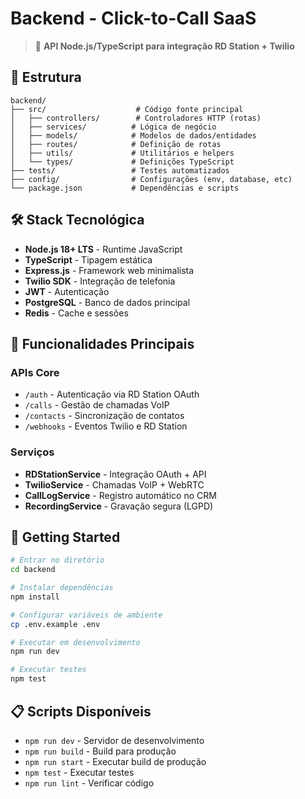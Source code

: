 # Backend - Click-to-Call SaaS

> 🚀 **API Node.js/TypeScript para integração RD Station + Twilio**

## 📁 Estrutura

```
backend/
├── src/                    # Código fonte principal
│   ├── controllers/        # Controladores HTTP (rotas)
│   ├── services/          # Lógica de negócio
│   ├── models/            # Modelos de dados/entidades
│   ├── routes/            # Definição de rotas
│   ├── utils/             # Utilitários e helpers
│   └── types/             # Definições TypeScript
├── tests/                 # Testes automatizados
├── config/                # Configurações (env, database, etc)
└── package.json           # Dependências e scripts
```

## 🛠️ Stack Tecnológica

- **Node.js 18+ LTS** - Runtime JavaScript
- **TypeScript** - Tipagem estática
- **Express.js** - Framework web minimalista
- **Twilio SDK** - Integração de telefonia
- **JWT** - Autenticação
- **PostgreSQL** - Banco de dados principal
- **Redis** - Cache e sessões

## 🎯 Funcionalidades Principais

### APIs Core
- `/auth` - Autenticação via RD Station OAuth
- `/calls` - Gestão de chamadas VoIP
- `/contacts` - Sincronização de contatos
- `/webhooks` - Eventos Twilio e RD Station

### Serviços
- **RDStationService** - Integração OAuth + API
- **TwilioService** - Chamadas VoIP + WebRTC
- **CallLogService** - Registro automático no CRM
- **RecordingService** - Gravação segura (LGPD)

## 🚀 Getting Started

```bash
# Entrar no diretório
cd backend

# Instalar dependências
npm install

# Configurar variáveis de ambiente
cp .env.example .env

# Executar em desenvolvimento
npm run dev

# Executar testes
npm test
```

## 📋 Scripts Disponíveis

- `npm run dev` - Servidor de desenvolvimento
- `npm run build` - Build para produção
- `npm run start` - Executar build de produção
- `npm test` - Executar testes
- `npm run lint` - Verificar código 